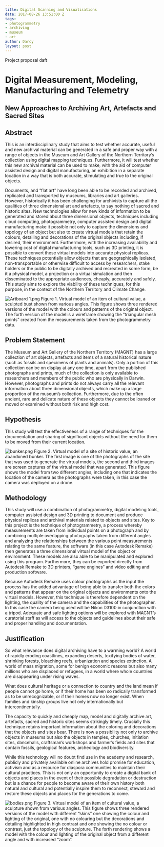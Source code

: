 ```yaml
---
title: Digital Scanning and Visualisations
date: 2017-08-26 13:51:00 Z
tags:
- photogrammetry
- archiving
- museum
- art
author: Darcy
layout: post
---
```


Project proposal daft

# Digital Measurement, Modeling, Manufacturing and Telemetry

## New Approaches to Archiving Art, Artefacts and Sacred Sites


## Abstract

This is an interdisciplinary study that aims to test whether accurate, useful and new archival material can be generated in a safe and proper way with a range of objects in the Museum and Art Gallery of the Northern Territory’s collection using digital mapping techniques. Furthermore, it will test whether this new archival material can be used to make, with the aid of computer assisted design and digital manufacturing, an exhibition in a separate location in a way that is both accurate, stimulating and true to the original objects.

Documents, and “flat art” have long been able to be recorded and archived, replicated and transported by museums, libraries and art galleries. However, historically it has been challenging for archivists to capture all the qualities of three dimensional art and artefacts, to say nothing of sacred and historic sites. New technologies allow for new kinds of information to be generated and stored about three dimensional objects, techniques including cloud computing, photogrammetry, computer assisted design and digital manufacturing make it possible not only to capture the dimensions and topology of an object but also to create virtual models that retain the colours, detailing and decorations of the original objects including, if desired, their environment. Furthermore, with the increasing availability and lowering cost of digital manufacturing tools, such as 3D printing, it is possible to convert these virtual models into accurate physical replicas. These techniques potentially allow objects that are geographically isolated, non-transportable or otherwise difficult to access by researchers, stake holders or the public to be digitally archived and recreated in some form, be it a physical model, a projection or a virtual simulation and then disseminated to the appropriate audiences, cheaply, accurately and safely. This study aims to explore the viability of these techniques, for this purpose, in the context of the Northern Territory and Climate Change.


![Artboard 1.png](/uploads/Artboard%201.png)
Figure 1. Virtual model of an item of cultural value, a sculpted bust shown from various angles. This figure shows three rendered versions of the model with the colours and patterns of the original object. The forth version of the model is a wireframe showing the “triangular mesh points” created from the measurements taken from the photogrammetry data.


## Problem Statement

The Museu­m and Art Gallery of the Northern Territory (MAGNT) has a large collection of art objects, artefacts and items of a natural historical nature (such as fossils and specimens of plants and animals). Only a portion of this collection can be on display at any one time, apart from the published photographs and prints, much of the collection is only available to researchers and members of the public who are physically in Darwin. However, photographs and prints do not always carry all the relevant information about three dimensional objects, which make up a large proportion of the museum’s collection. Furthermore, due to the often ancient, rare and delicate nature of these objects they cannot be loaned or moved or examined without both risk and high cost.


## Hypothesis

This study will test the effectiveness of a range of techniques for the documentation and sharing of significant objects without the need for them to be moved from their current location.

![bunker.png](/uploads/bunker.png)
Figure 2. Virtual model of a site of historic value, an abandoned bunker. The first image is one of the photographs of the site that was used to generate the virtual models, the second and third images are screen captures of the virtual model that was generated. This figure shows the model from two different angles, including one that indicates the location of the camera as the photographs were taken, in this case the camera was deployed on a drone.


## Methodology

This study will use a combination of photogrammetry, digital modeling tools, computer assisted design and 3D printing to document and produce physical replicas and archival materials related to objects and sites. Key to this project is the technique of photogrammetry, a process whereby measurements are taken from individual points on a photograph and by combining multiple overlapping photographs taken from different angles and analyzing the relationships between the various point measurements relating to the same feature, the software (in this case Autodesk Remake) then generates a three dimensional virtual model of the object or environment. These models are also able to be manipulated and explored using this program. Furthermore, they can be exported directly from Autodesk Remake to 3D printers, “game engines” and video editing and production software.

Because Autodesk Remake uses colour photographs as the input the process has the added advantage of being able to transfer both the colors and patterns that appear on the original objects and environments onto the virtual models. However, this technique is therefore dependent on the lighting, the quality of the camera and the capabilities of the photographer. In this case the camera being used will be Nikon D3100 in conjunction with a tripod. Adequate and safe lighting options will be explored with MAGNT’s curatorial staff as will access to the objects and guidelines about their safe and proper handling and documentation.


## Justification

So what relevance does digital archiving have to a warming world? A world of rapidly eroding coastlines, expanding deserts, toxifying bodies of water, shrinking forests, bleaching reefs, urbanization and species extinction. A world of mass migration, some for benign economic reasons but also many millions who are displaced or refugees, in a world where whole countries are disappearing under rising waves.

What does cultural heritage or a connection to country and the land mean if people cannot go home, or if their home has been so radically transformed as to be unrecognizable, or if their homes now no longer exist. When families and kinship groups live not only internationally but intercontinentally.

The capacity to quickly and cheaply map, model and digitally archive art, artefacts, sacred and historic sites seems strikingly timely. Crucially this technique retains important information about the coloring and decorations that the objects and sites bear. There is now a possibility not only to archive objects in museums but also the objects in temples, churches, initiation sites, dancehalls, craftsman’s workshops and farmer’s fields and sites that contain fossils, geological features, archeology and biodiversity.

While this technology will no doubt find use in the academy and research, publicly and privately available online archives hold promise for education, activism and as a resource for diaspora communities to maintain their cultural practices. This is not only an opportunity to create a digital bank of objects and places in the event of their possible degradation or destruction but is a chance for people to become aware of their own history both natural and cultural and potentially inspire them to reconnect, steward and restore these objects and places for the generations to come.


![bodies.png](/uploads/bodies.png)
Figure 3. Virtual model of an item of cultural value, a sculpture shown from various angles. This figure shows three rendered versions of the model with different “skins” one showing the colour and lighting of the original, one with no colouring but the decorations and detailing highlighted in high contrast and one showing the no colour or contrast, just the topology of the sculpture. The forth rendering shows a model with the colour and lighting of the original object from a different angle and with increased “zoom”.